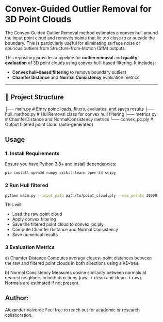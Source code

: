   # Convex-Guided Outlier Removal for 3D Point Clouds

  The Convex-Guided Outlier Removal method estimates a convex hull around the input point cloud and removes points that lie too close to or outside the boundary. 
  This is particularly useful for eliminating surface noise or spurious outliers from Structure-from-Motion (SfM) outputs.

  This repository provides a pipeline for **outlier removal** and **quality evaluation** of 3D point clouds using convex hull–based filtering. It includes:

  - **Convex hull–based filtering** to remove boundary outliers
  - **Chamfer Distance** and **Normal Consistency** evaluation metrics

  ---

  ## 📁 Project Structure

├── main.py # Entry point: loads, filters, evaluates, and saves results
├── hull_method.py # HullRemoval class for convex hull filtering
├── metrics.py # ChamferDistance and NormalConsistency metrics
└── convex_pc.ply # Output filtered point cloud (auto-generated)

## Usage

### 1. Install Requirements

Ensure you have Python 3.8+ and install dependencies:

```bash
pip install open3d numpy scikit-learn open-3d scipy
```

### 2 Run Hull filtered

```bash
python main.py --input_path path/to/point_cloud.ply --max_points 10000
```

This will:
- Load the raw point cloud
- Apply convex filtering
- Save the filtered point cloud to convex_pc.ply
- Compute Chamfer Distance and Normal Consistency
- Save numerical results

### 3 Evaluation Metrics

a) Chamfer Distance
Computes average closest-point distances between the raw and filtered point clouds in both directions using a KD-tree.

b) Normal Consistency
Measures cosine similarity between normals at nearest neighbors in both directions (raw → clean and clean → raw). Normals are estimated if not present.


## Author:
Alexander Valverde
Feel free to reach out for academic or research collaboration.





